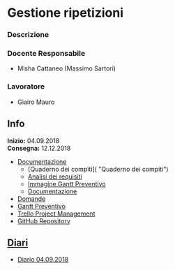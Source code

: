 # Gestione ripetizioni
### Descrizione

### Docente Responsabile
* Misha Cattaneo (Massimo Sartori)
### Lavoratore
* Giairo Mauro
## Info
**Inizio:** 04.09.2018  
**Consegna:** 12.12.2018
* [Documentazione](https://github.com/giairomauro/GestioneRipetizioni/tree/master/Documentazione "Cartella documentazione")
  + [Quaderno dei compiti]( "Quaderno dei compiti")
  + [Analisi dei requisiti](https://github.com/giairomauro/GestioneRipetizioni/blob/master/Documentazione/Analisi%20dei%20requisiti.docx "Analisi dei requisiti")
  + [Immagine Gantt Preventivo](https://github.com/giairomauro/GestioneRipetizioni/blob/master/Documentazione/GanttPreventivo.JPG "Gantt Preventivo")
  + [Documentazione](https://github.com/giairomauro/GestioneRipetizioni/blob/master/Documentazione/Documentazione.doc "Documentazione")
* [Domande](https://github.com/giairomauro/GestioneRipetizioni/blob/master/Domande.docx "Domande")
* [Gantt Preventivo](https://github.com/giairomauro/GestioneRipetizioni/blob/master/GanttPreventivo.gan "Gantt Preventivo")
* [Trello Project Management](https://trello.com/b/G0tybkpC/gestione-ripetizioni "Trello")
* [GitHub Repository](https://github.com/giairomauro/GestioneRipetizioni "GitHub Progetto")
## [Diari](https://github.com/giairomauro/GestioneRipetizioni/tree/master/Diari "Diari")
* [Diario 04.09.2018](https://github.com/giairomauro/GestioneRipetizioni/blob/master/Diari/I4_diario_progetto1_2018.04.09.pdf "Diario 04.09.2018")
